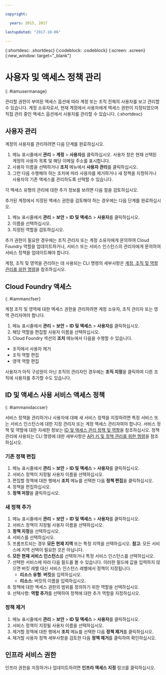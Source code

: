 ```yaml
---

copyright:

  years: 2015, 2017

lastupdated: "2017-10-06"

---
```


{:shortdesc: .shortdesc}
{:codeblock: .codeblock}
{:screen: .screen}
{:new_window: target="_blank"}

# 사용자 및 액세스 정책 관리
{: #iamusermanage}

관리할 권한이 부여된 액세스 옵션에 따라 계정 또는 조직 전체의 사용자를 보고 관리할 수 있습니다. 계정 소유자로서, 현재 계정에서 사용자에게 액세스 권한이 지정되었으며 직접 관리 중인 액세스 옵션에서 사용자를 관리할 수 있습니다.
{:shortdesc}

## 사용자 관리

계정의 사용자를 관리하려면 다음 단계를 완료하십시오. 

1. 메뉴 표시줄에서 **관리** &gt; **계정** &gt; **사용자**를 클릭하십시오. 사용자 창은 현재 선택된 계정의 사용자 목록 및 해당 이메일 주소를 표시합니다. 
2. 사용자 이름을 선택하거나 **조치** 메뉴에서 **사용자 관리**를 클릭하십시오. 
3. 그런 다음 수행해야 하는 조치에 따라 사용자를 제거하거나 새 정책을 지정하거나 사용자의 기존 액세스를 관리하도록 선택할 수 있습니다.

각 액세스 유형의 관리에 대한 추가 정보를 보려면 다음 절을 검토하십시오. 

추가된 계정에서 지정된 액세스 권한을 검토해야 하는 경우에는 다음 단계를 완료하십시오. 

1. 메뉴 표시줄에서 **관리** &gt; **보안** &gt; **ID 및 액세스** &gt; **사용자**를 클릭하십시오. 
2. 이름을 선택하십시오.
3. 지정된 역할을 검토하십시오. 

추가 권한이 필요한 경우에는 조직 관리자 또는 계정 소유자에게 문의하여 Cloud Foundry 역할을 업데이트하거나, 서비스 또는 서비스 인스턴스의 관리자에게 문의하여 서비스 정책을 업데이트해야 합니다. 

계정, 조직 및 영역을 관리하는 데 사용되는 CLI 명령의 세부사항은 [계정, 조직 및 역할 관리를 위한 명령](/docs/cli/reference/bluemix_cli/bx_cli.html#bx_commands_acctorg)을 참조하십시오. 

## Cloud Foundry 액세스
{: #iammancfser}

계정 조직 및 영역에 대한 액세스 권한을 관리하려면 계정 소유자, 조직 관리자 또는 영역 관리자여야 합니다. 

1. 메뉴 표시줄에서 **관리** &gt; **보안** &gt; **ID 및 액세스** &gt; **사용자**를 클릭하십시오. 
2. 해당 역할을 편집할 사용자 이름을 선택하십시오. 
3. Cloud Foundry 섹션의 **조치** 메뉴에서 다음을 수행할 수 있습니다. 

  * 조직에서 사용자 제거
  * 조직 역할 편집
  * 영역 역할 편집

사용자가 아직 구성원이 아닌 조직의 관리자인 경우에는 **조직 지정**을 클릭하여 다른 조직에 사용자를 추가할 수도 있습니다. 


## ID 및 액세스 사용 서비스 액세스 정책
{: #iammanidaccser}

서비스 정책을 관리하거나 사용자에 대해 새 서비스 정책을 지정하려면 특정 서비스 또는 서비스 인스턴스에 대한 지정 관리자 또는 계정 액세스 관리자여야 합니다. 서비스 정책 및 역할에 대한 자세한 정보는 [ID 및 액세스 관리 정책 및 역할](/docs/iam/users_roles.html#iamusermanpol)을 참조하십시오. 정책 관리에 사용되는 CLI 명령에 대한 세부사항은 [API 키 및 정책 관리를 위한 명령](/docs/cli/reference/bluemix_cli/bx_cli.html#bx_commands_iam)을 참조하십시오.

### 기존 정책 편집

1. 메뉴 표시줄에서 **관리** &gt; **보안** &gt; **ID 및 액세스** &gt; **사용자**를 클릭하십시오. 
2. 서비스 정책이 지정될 사용자 이름을 선택하십시오. 
3. 편집할 정책에 대한 행에서 **조치** 메뉴를 선택한 다음 **정책 편집**을 클릭하십시오.
4. 정책을 편집하십시오.
5. **정책 저장**을 클릭하십시오.

### 새 정책 추가

1. 메뉴 표시줄에서 **관리** &gt; **보안** &gt; **ID 및 액세스** &gt; **사용자**를 클릭하십시오. 
2. 서비스 정책이 지정될 사용자 이름을 선택하십시오. 
3. **정책 지정**을 선택하십시오.
4. 서비스를 선택하십시오. 
5. 프롬프트되는 경우 **모든 현재 지역** 또는 특정 지역을 선택하십시오.
**참고**: 모든 서비스에 지역 선택이 필요한 것은 아닙니다.
6. **모든 현재 서비스 인스턴스**를 선택하거나 특정 서비스 인스턴스를 선택하십시오. 
7. 선택한 서비스에 따라 다음 필드를 볼 수 있습니다. 이러한 필드에 값을 입력하지 않으면 버킷 레벨 대신 서비스 인스턴스 레벨에서 정책이 지정됩니다. 
    * **리소스 유형**: **버킷**을 입력하십시오.
    * **리소스**: 버킷의 이름을 입력하십시오.
8. 정책에 대한 액세스 권한의 범위를 정의하기 위한 역할을 선택하십시오. 
9. 선택사항: **역할 추가**를 선택하여 정책에 대한 추가 역할을 지정하십시오. 

### 정책 제거

1. 메뉴 표시줄에서 **관리** &gt; **보안** &gt; **ID 및 액세스** &gt; **사용자**를 클릭하십시오. 
2. 서비스 정책이 지정될 사용자 이름을 선택하십시오. 
3. 제거할 정책에 대한 행에서 **조치** 메뉴를 선택한 다음 **정책 제거**를 클릭하십시오.
4. 제거할 사용자 정책 세부사항을 검토한 다음 **정책 제거**를 클릭하여 확인하십시오.
  

## 인프라 서비스 권한

인프라 권한을 지정하거나 업데이트하려면 **인프라 액세스 지정** 링크를 클릭하십시오. 

